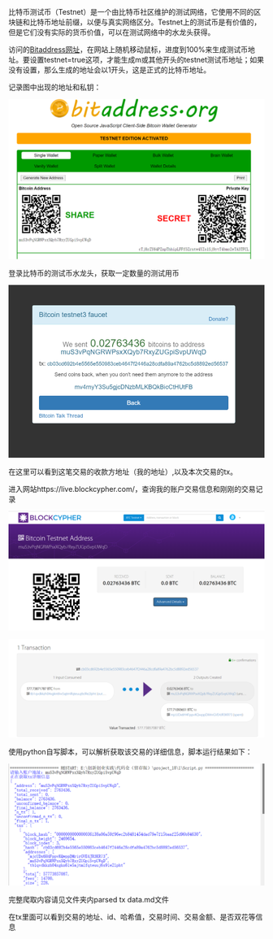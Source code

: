 比特币测试币（Testnet）是一个由比特币社区维护的测试网络，它使用不同的区块链和比特币地址前缀，以便与真实网络区分。Testnet上的测试币是有价值的，但是它们没有实际的货币价值，可以在测试网络中的水龙头获得。<br>

访问的[Bitaddress网址](https://www.bitaddress.org/bitaddress.org-v3.3.0-SHA256-dec17c07685e1870960903d8f58090475b25af946fe95a734f88408cef4aa194.html?testnet=true)，在网站上随机移动鼠标，进度到100%来生成测试币地址。要设置testnet=true这项，才能生成m或其他开头的testnet测试币地址；如果没有设置，那么生成的地址会以1开头，这是正式的比特币地址。

记录图中出现的地址和私钥：

![Alt text](https://github.com/happyhippo111/No.61-/blob/main/project_18/%E6%B5%8B%E8%AF%95%E7%89%88%E5%9C%B0%E5%9D%80.png)

登录比特币的测试币水龙头，获取一定数量的测试用币

![Alt text](https://github.com/happyhippo111/No.61-/blob/main/project_18/%E8%8E%B7%E5%8F%96%E6%B5%8B%E8%AF%95%E5%B8%81.png)

在这里可以看到这笔交易的收款方地址（我的地址）,以及本次交易的tx。

进入网站https://live.blockcypher.com/，查询我的账户交易信息和刚刚的交易记录

![Alt text](https://github.com/happyhippo111/No.61-/blob/main/project_18/%E8%B4%A6%E6%88%B7%E8%AE%B0%E5%BD%95.png)

![Alt text](https://github.com/happyhippo111/No.61-/blob/main/project_18/%E4%BA%A4%E6%98%93%E4%BF%A1%E6%81%AF.png)

使用python自写脚本，可以解析获取该交易的详细信息，脚本运行结果如下：

![Alt text](https://github.com/happyhippo111/No.61-/blob/main/project_18/%E8%84%9A%E6%9C%AC%E8%BF%90%E8%A1%8C%E7%BB%93%E6%9E%9C.png)

完整爬取内容请见文件夹内parsed tx data.md文件

在tx里面可以看到交易的地址、id、哈希值，交易时间、交易金额、是否双花等信息







